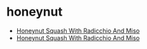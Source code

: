 # honeynut

 * [Honeynut Squash With Radicchio And Miso](../../index/h/honeynut-squash-with-radicchio-and-miso.json)
 * [Honeynut Squash With Radicchio And Miso](../../index/h/honeynut-squash-with-radicchio-and-miso.json)
